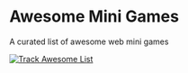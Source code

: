 # Awesome Mini Games
A curated list of awesome web mini games

[![Track Awesome List](https://www.trackawesomelist.com/badge.svg)](https://www.trackawesomelist.com/skatiyar/awesome-mini-games/)
